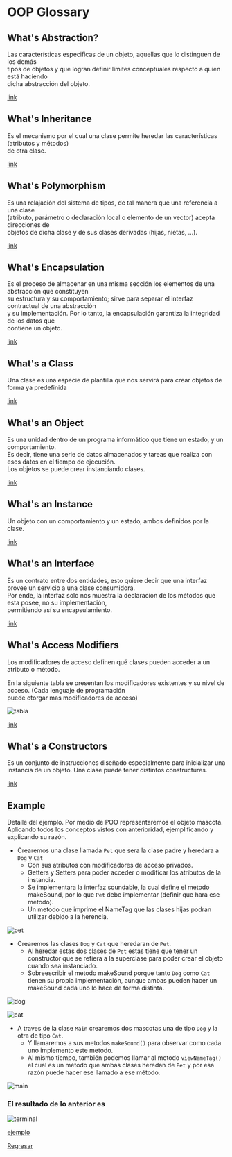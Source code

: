 # OOP Glossary

## What's Abstraction?

Las características especificas de un objeto, aquellas que lo distinguen de los demás</br>
tipos de objetos y que logran definir límites conceptuales respecto a quien está haciendo</br>
dicha abstracción del objeto.

[link](https://styde.net/abstraccion-programacion-orientada-a-objetos/)

## What's Inheritance

Es el mecanismo por el cual una clase permite heredar las características (atributos y métodos)
</br>de otra clase.

[link](https://ifgeekthen.nttdata.com/es/herencia-en-programacion-orientada-objetos)

## What's Polymorphism

Es una relajación del sistema de tipos, de tal manera que una referencia a una clase</br>
(atributo, parámetro o declaración local o elemento de un vector) acepta direcciones de</br>
objetos de dicha clase y de sus clases derivadas (hijas, nietas, ...).

[link](https://desarrolloweb.com/articulos/polimorfismo-programacion-orientada-objetos-concepto.html)

## What's Encapsulation

Es el proceso de almacenar en una misma sección los elementos de una abstracción que constituyen</br>
su estructura y su comportamiento; sirve para separar el interfaz contractual de una abstracción</br>
y su implementación. Por lo tanto, la encapsulación garantiza la integridad de los datos que</br>
contiene un objeto.

[link](https://styde.net/encapsulamiento-en-la-programacion-orientada-a-objetos/)

## What's a Class

Una clase es una especie de plantilla que nos servirá para crear objetos de forma ya predefinida

[link](https://www.kikopalomares.com/blog/que-es-una-clase-en-programacion)

## What's an Object

Es una unidad dentro de un programa informático que tiene un estado, y un comportamiento.</br>
Es decir, tiene una serie de datos almacenados y tareas que realiza con esos datos en el tiempo de ejecución.</br>
Los objetos se puede crear instanciando clases.

[link](https://www.kikopalomares.com/blog/que-es-un-objeto-en-programacion)

## What's an Instance

Un objeto con un comportamiento y un estado, ambos definidos por la clase.

[link](https://es.frwiki.wiki/wiki/Instance_(programmation))

## What's an Interface

Es un contrato entre dos entidades, esto quiere decir que una interfaz provee un servicio a una clase consumidora.</br>
Por ende, la interfaz solo nos muestra la declaración de los métodos que esta posee, no su implementación,</br>
permitiendo así su encapsulamiento.

[link](https://www.netmentor.es/entrada/interfaces-poo)

## What's Access Modifiers

Los modificadores de acceso definen qué clases pueden acceder a un atributo o método.

En la siguiente tabla se presentan los modificadores existentes y su nivel de acceso. (Cada lenguaje de programación</br>
puede otorgar mas modificadores de acceso)

![tabla](https://e17r5k-datap1.s3-eu-west-1.amazonaws.com/evercorp-empleo-blog/s3fs-public/tabla-herencia-programacion.png)

[link](https://ifgeekthen.nttdata.com/es/herencia-en-programacion-orientada-objetos)

## What's a Constructors

Es un conjunto de instrucciones diseñado especialmente para inicializar una instancia de un objeto.
Una clase puede tener distintos constructures.

[link](https://lenguajesdeprogramacion.net/diccionario/que-significa-constructor-en-programacion-orientada-a-objetos/)

## Example

Detalle del ejemplo.
Por medio de POO representaremos el objeto mascota.
Aplicando todos los conceptos vistos con anterioridad, ejemplificando y explicando su razón.

* Crearemos una clase llamada `Pet` que sera la clase padre y heredara a `Dog` y `Cat`
  * Con sus atributos con modificadores de acceso privados.
  * Getters y Setters para poder acceder o modificar los atributos de la instancia.
  * Se implementara la interfaz soundable, la cual define el metodo makeSound, por lo que `Pet` debe implementar (definir que hara ese metodo).
  * Un metodo que imprime el NameTag que las clases hijas podran utilizar debido a la herencia.

![pet](./src/assets/images/petClass.png)

* Crearemos las clases `Dog` y `Cat` que heredaran de `Pet`.
  * Al heredar estas dos clases de `Pet` estas tiene que tener un constructor que se refiera a la superclase para poder crear el objeto cuando sea instanciado.
  * Sobreescribir el metodo makeSound porque tanto `Dog` como `Cat` tienen su propia implementación, aunque ambas pueden hacer un makeSound cada uno lo hace de forma distinta.

![dog](./src/assets/images/dogClass.png)

![cat](./src/assets/images/catClass.png)

* A traves de la clase `Main` crearemos dos mascotas una de tipo `Dog` y la otra de tipo `Cat`.
  * Y llamaremos a sus metodos `makeSound()` para observar como cada uno implemento este metodo.
  * Al mismo tiempo, también podemos llamar al metodo `viewNameTag()` el cual es un método que ambas clases heredan de `Pet` y por esa razón puede hacer ese llamado a ese método.

![main](./src/assets/images/mainClass.png)

### El resultado de lo anterior es

![terminal](./src/assets/images/terminal.jpg)

[ejemplo](./src/)

[Regresar](/README.md)
